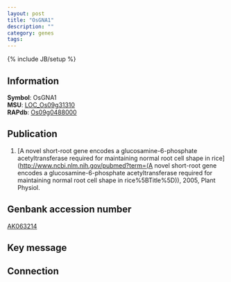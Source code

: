 ```yaml
---
layout: post
title: "OsGNA1"
description: ""
category: genes
tags: 
---
```

{% include JB/setup %}

## Information
__Symbol__: OsGNA1  
__MSU__: [LOC_Os09g31310](http://rice.plantbiology.msu.edu/cgi-bin/ORF_infopage.cgi?orf=LOC_Os09g31310)  
__RAPdb__: [Os09g0488000](http://rapdb.dna.affrc.go.jp/viewer/gbrowse_details/irgsp1?name=Os09g0488000)  

## Publication
1. [A novel short-root gene encodes a glucosamine-6-phosphate acetyltransferase required for maintaining normal root cell shape in rice](http://www.ncbi.nlm.nih.gov/pubmed?term=(A novel short-root gene encodes a glucosamine-6-phosphate acetyltransferase required for maintaining normal root cell shape in rice%5BTitle%5D)), 2005, Plant Physiol.

## Genbank accession number
[AK063214](http://www.ncbi.nlm.nih.gov/nuccore/AK063214)

## Key message

## Connection


